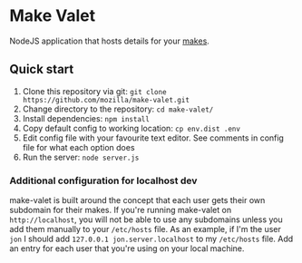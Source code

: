 # Make Valet

NodeJS application that hosts details for your [makes](https://github.com/mozilla/MakeAPI).

## Quick start

1. Clone this repository via git: `git clone https://github.com/mozilla/make-valet.git`
2. Change directory to the repository: `cd make-valet/`
3. Install dependencies: `npm install`
4. Copy default config to working location: `cp env.dist .env`
5. Edit config file with your favourite text editor. See comments in config file for what each option does
6. Run the server: `node server.js`

### Additional configuration for localhost dev

make-valet is built around the concept that each user gets their own subdomain for their makes. If you're running make-valet on `http://localhost`, you will not be able to use any subdomains unless you add them manually to your `/etc/hosts` file. As an example, if I'm the user `jon` I should add `127.0.0.1 jon.server.localhost` to my `/etc/hosts` file. Add an entry for each user that you're using on your local machine.
